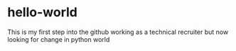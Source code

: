 # hello-world
This is my first step into the github
working as a technical recruiter but now looking for change in python world
